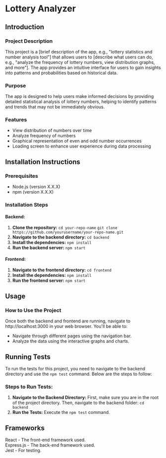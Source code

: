# Lottery Analyzer

## Introduction

### Project Description
This project is a [brief description of the app, e.g., "lottery statistics and number analysis tool"] that allows users to [describe what users can do, e.g., "analyze the frequency of lottery numbers, view distribution graphs, and more"]. The app provides an intuitive interface for users to gain insights into patterns and probabilities based on historical data.

### Purpose
The app is designed to help users make informed decisions by providing detailed statistical analysis of lottery numbers, helping to identify patterns and trends that may not be immediately obvious.

### Features
- View distribution of numbers over time
- Analyze frequency of numbers
- Graphical representation of even and odd number occurrences
- Loading screen to enhance user experience during data processing

## Installation Instructions

### Prerequisites
- Node.js (version X.X.X)
- npm (version X.X.X)

### Installation Steps

#### Backend:
1. **Clone the repository:**
   `cd your-repo-name`
   `git clone https://github.com/yourusername/your-repo-name.git`
2. **Navigate to the backend directory:**
    `cd backend`
3. **Install the dependencies:**
    `npm install`
4. **Run the backend server:**
    `npm start`

#### Frontend:
1. **Navigate to the frontend directory:**
    `cd frontend`
2. **Install the dependencies:**
    `npm install`
3. **Run the frontend server:**
    `npm start`

##  Usage
### How to Use the Project
Once both the backend and frontend are running, navigate to http://localhost:3000 in your web browser. You'll be able to:
- Navigate through different pages using the navigation bar.
- Analyze the data using the interactive graphs and charts.

## Running Tests
To run the tests for this project, you need to navigate to the backend directory and use the `npm test` command. Below are the steps to follow:

### Steps to Run Tests:
1. **Navigate to the Backend Directory:**
   First, make sure you are in the root of the project directory. Then, navigate to the backend folder:
   `cd backend`
2. **Run the Tests:**
    Execute the `npm test` command.

##  Frameworks
React - The front-end framework used.  
Express.js - The back-end framework used.  
Jest - For testing.